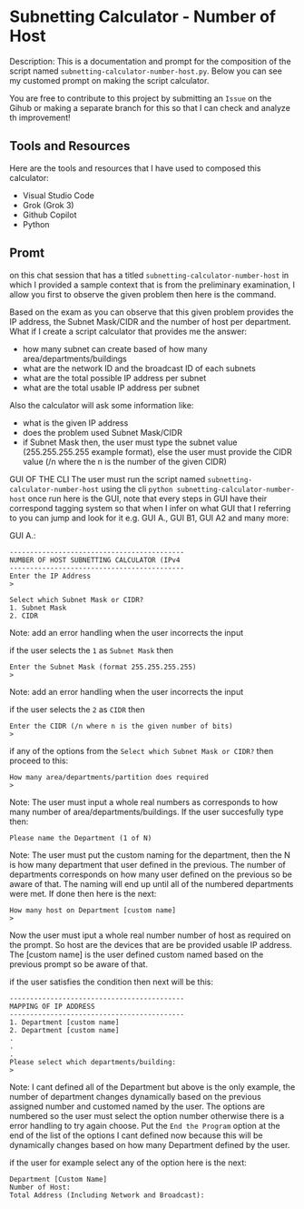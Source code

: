 # Subnetting Calculator - Number of Host
Description: This is a documentation and prompt for the composition of the script named `subnetting-calculator-number-host.py`. Below you can see my customed prompt on making the script calculator.

You are free to contribute to this project by submitting an `Issue` on the Gihub or making a separate branch for this so that I can check and analyze th improvement!

## Tools and Resources
Here are the tools and resources that I have used to composed this calculator:
- Visual Studio Code
- Grok (Grok 3)
- Github Copilot
- Python

## Promt
on this chat session that has a titled `subnetting-calculator-number-host` in which I provided a sample context that is from the preliminary examination, I allow you first to observe the given problem then here is the command.

Based on the exam as you can observe that this given problem provides the IP address, the Subnet Mask/CIDR and the number of host per department. What if I create a script calculator that provides me the answer:
- how many subnet can create based of how many area/departments/buildings
- what are the network ID and the broadcast ID of each subnets
- what are the total possible IP address per subnet
- what are the total usable IP address per subnet

Also the calculator will ask some information like:
- what is the given IP address
- does the problem used Subnet Mask/CIDR
- if Subnet Mask then, the user must type the subnet value (255.255.255.255 example format), else the user must provide the CIDR value (/n where the n is the number of the given CIDR)


GUI OF THE CLI
The user must run the script named `subnetting-calculator-number-host` using the cli `python subnetting-calculator-number-host` once run here is the GUI, note that every steps in GUI have their correspond tagging system so that when I infer on what GUI that I referring to you can jump and look for it e.g. GUI A., GUI B1, GUI A2 and many more:

GUI A.:
```
-------------------------------------------
NUMBER OF HOST SUBNETTING CALCULATOR (IPv4
-------------------------------------------
Enter the IP Address
>

Select which Subnet Mask or CIDR?
1. Subnet Mask
2. CIDR

```
Note: add an error handling when the user incorrects the input

if the user selects the `1` as `Subnet Mask` then
```
Enter the Subnet Mask (format 255.255.255.255)
>
```
Note: add an error handling when the user incorrects the input

if the user selects the `2` as `CIDR` then
```
Enter the CIDR (/n where n is the given number of bits)
>
```

if any of the options from the `Select which Subnet Mask or CIDR?` then proceed to this:
```
How many area/departments/partition does required
>
```
Note: The user must input a whole real numbers as corresponds to how many number of area/departments/buildings. If the user succesfully type then:

```
Please name the Department (1 of N)

```
Note: The user must put the custom naming for the department, then the N is how many department that user defined in the previous. The number of departments corresponds on how many user defined on the previous so be aware of that. The naming will end up until all of the numbered departments were met. If done then here is the next:

```
How many host on Department [custom name]
>
```

Now the user must iput a whole real number number of host as required on the prompt. So host are the devices that are be provided usable IP address. The [custom name] is the user defined custom named based on the previous prompt so be aware of that.

if the user satisfies the condition then next will be this:
```
-------------------------------------------
MAPPING OF IP ADDRESS
-------------------------------------------
1. Department [custom name]
2. Department [custom name]
.
.
.
Please select which departments/building:
>

```
Note: I cant defined all of the Department but above is the only example, the number of department changes dynamically based on the previous assigned number and customed named by the user. The options are numbered so the user must select the option number otherwise there is a error handling to try again choose. Put the `End the Program` option at the end of the list of the options I cant defined now because this will be dynamically changes based on how many Department defined by the user.

if the user for example select any of the option here is the next:
```
Department [Custom Name]
Number of Host:
Total Address (Including Network and Broadcast): 

```
